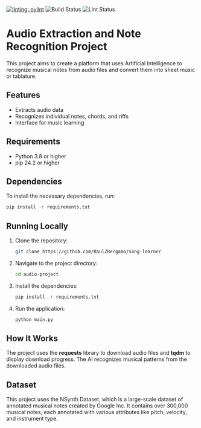 [![linting: pylint](https://img.shields.io/badge/linting-pylint-yellowgreen)](https://github.com/pylint-dev/pylint)
![Build Status](https://github.com/RaulZBergamo/song-learner/actions/workflows/python-app.yml/badge.svg)
![Lint Status](https://github.com/RaulZBergamo/song-learner/actions/workflows/python-linting.yml/badge.svg)

# Audio Extraction and Note Recognition Project

This project aims to create a platform that uses Artificial Intelligence to recognize musical notes from audio files and convert them into sheet music or tablature.

## Features
- Extracts audio data
- Recognizes individual notes, chords, and riffs
- Interface for music learning

## Requirements

- Python 3.8 or higher
- pip 24.2 or higher

## Dependencies

To install the necessary dependencies, run:

```bash
pip install -r requirements.txt
```

## Running Locally

1. Clone the repository:
   ```bash
   git clone https://github.com/RaulZBergamo/song-learner
   ```

2. Navigate to the project directory:
   ```bash
   cd audio-project
   ```

3. Install the dependencies:
   ```bash
   pip install -r requirements.txt
   ```

4. Run the application:
   ```bash
   python main.py
   ```

## How It Works

The project uses the **requests** library to download audio files and **tqdm** to display download progress. The AI recognizes musical patterns from the downloaded audio files.

## Dataset

This project uses the NSynth Dataset, which is a large-scale dataset of annotated musical notes created by Google Inc. It contains over 300,000 musical notes, each annotated with various attributes like pitch, velocity, and instrument type.